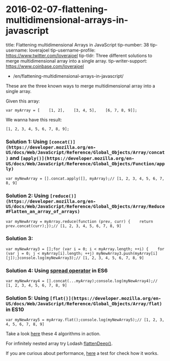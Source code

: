 # 2016-02-07-flattening-multidimensional-arrays-in-javascript

title: Flattening multidimensional Arrays in JavaScript tip-number: 38 tip-username: loverajoel tip-username-profile: https://www.twitter.com/loverajoel tip-tldr: Three different solutions to merge multidimensional array into a single array. tip-writer-support: https://www.coinbase.com/loverajoel

- /en/flattening-multidimensional-arrays-in-javascript/

These are the three known ways to merge multidimensional array into a single array.

Given this array:

```
var myArray = [    [1, 2],    [3, 4, 5],    [6, 7, 8, 9]];
```

We wanna have this result:

```
[1, 2, 3, 4, 5, 6, 7, 8, 9];
```

### Solution 1: Using `[concat()](https://developer.mozilla.org/en-US/docs/Web/JavaScript/Reference/Global_Objects/Array/concat)` and `[apply()](https://developer.mozilla.org/en-US/docs/Web/JavaScript/Reference/Global_Objects/Function/apply)`

```
var myNewArray = [].concat.apply([], myArray);// [1, 2, 3, 4, 5, 6, 7, 8, 9]
```

### Solution 2: Using `[reduce()](https://developer.mozilla.org/en-US/docs/Web/JavaScript/Reference/Global_Objects/Array/Reduce#Flatten_an_array_of_arrays)`

```
var myNewArray = myArray.reduce(function (prev, curr) {    return prev.concat(curr);});// [1, 2, 3, 4, 5, 6, 7, 8, 9]
```

### Solution 3:

```
var myNewArray3 = [];for (var i = 0; i < myArray.length; ++i) {    for (var j = 0; j < myArray[i].length; ++j) myNewArray3.push(myArray[i][j]);}console.log(myNewArray3);// [1, 2, 3, 4, 5, 6, 7, 8, 9]
```

### Solution 4: Using [spread operator](https://developer.mozilla.org/en-US/docs/Web/JavaScript/Reference/Operators/Spread_operator) in ES6

```
var myNewArray4 = [].concat(...myArray);console.log(myNewArray4);// [1, 2, 3, 4, 5, 6, 7, 8, 9]
```

### Solution 5: Using `[flat()](https://developer.mozilla.org/en-US/docs/Web/JavaScript/Reference/Global_Objects/Array/flat)` in ES10

```
var myNewArray5 = myArray.flat();console.log(myNewArray5);// [1, 2, 3, 4, 5, 6, 7, 8, 9]
```

Take a look [here](https://jsbin.com/janana/edit?js,console) these 4 algorithms in action.

For infinitely nested array try Lodash [flattenDeep()](https://lodash.com/docs#flattenDeep).

If you are curious about performance, [here](http://jsperf.com/flatten-an-array-loop-vs-reduce/6) a test for check how it works.